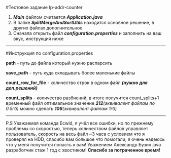 #Тестовое задание Ip-addr-counter 
1) **_Main_** файлом считается **_Application.java_**
2) В папке **_SplitMergeAndSortUtils_** находится основное решение, в других файлах дополнительное
3) Сначала открыть файл **_configuration.properties_** и заполнить на ваш вкус, инструкция ниже

---

#Инструкция по configuration.properties

**path** - путь до файла который нужно распарсить

**save_path** - путь куда складывать более маленькие файлы

**count_row_for_file** - количество строк в одном файл **_(нужно для доп.решений)_**

**count_splits** - количество разбиений, в итоге получится count_splits+1 временный файл
оптимальное значение **_212_**_(эквивалент файлам по 0.5гб)_ можно сделать **_106_**_(эквивалент файлам 1гб)_

---

P.S Уважаемая команда Ecwid, я учёл все ошибки, но по прежнему проблемы со скоростью, теперь количеством файлов управляет пользователь, 
 скорость на весь файл ~3 часа с условием что я проверял на HDD, спасибо вам большое что 
 помогали, я очень надеюсь что у меня получится попасть к вам! Уважением Александр Бузин java разработчик
 стаж 1 год с хвостиком! **Спасибо за потраченное время!**